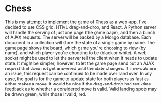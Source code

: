 # Chess

This is my attempt to implement the game of Chess as a web-app.  I've decided to use CSS grid, HTML drag-and-drop, and React.  A Python server will handle the serving of just one page (the game page), and then a bunch of AJAX requests.  The server will be backed by a Mongo database.  Each document in a collection will store the state of a single game by name.  The game page shows the board, which game you're choosing to view (by name), and which player you're choosing to be (black or white).  A web-socket might be used to let the server tell the client when it needs to update state.  It might be simpler, however, to let the game page send out an AJAX request that does not get answered until the state changes.  If time-outs are an issue, this request can be continued to be made over rand over.  In any case, the goal is for the game to update state for both players as fast as either makes a move.  It would be nice if the drag-and-drop had real-time feedback as to whether a considered move is valid.  Valid landing spots may be drawn green, while those invalid, red.
